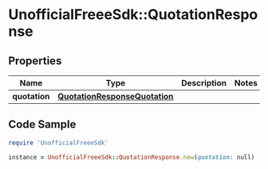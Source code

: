 # UnofficialFreeeSdk::QuotationResponse

## Properties

Name | Type | Description | Notes
------------ | ------------- | ------------- | -------------
**quotation** | [**QuotationResponseQuotation**](QuotationResponseQuotation.md) |  | 

## Code Sample

```ruby
require 'UnofficialFreeeSdk'

instance = UnofficialFreeeSdk::QuotationResponse.new(quotation: null)
```


